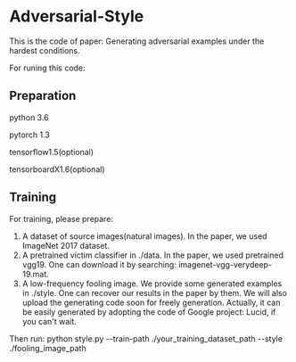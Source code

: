 # Adversarial-Style
This is the code of paper: Generating adversarial examples under the hardest conditions.

For runing this code:
## Preparation
python 3.6

pytorch 1.3

tensorflow1.5(optional)

tensorboardX1.6(optional)
## Training
For training, please prepare:
  1. A dataset of source images(natural images). In the paper, we used ImageNet 2017 dataset.
  2. A pretrained victim classifier in ./data. In the paper, we used pretrained vgg19. One can download it by searching: imagenet-vgg-verydeep-19.mat. 
  3. A low-frequency fooling image. We provide some generated examples in ./style. One can recover our results in the paper by them. We will also upload the generating code soon for freely generation. 
     Actually, it can be easily generated by adopting the code of Google project: Lucid, if you can't wait.
     
Then run: python style.py --train-path ./your_training_dataset_path --style ./fooling_image_path

  
